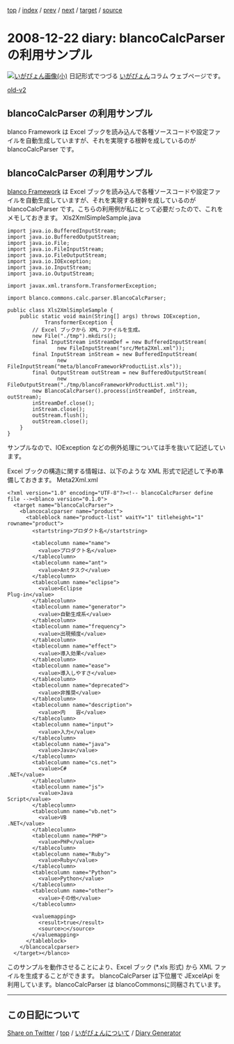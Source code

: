 [top](https://igapyon.github.io/diary/) 
 / [index](https://igapyon.github.io/diary/2008/index.html) 
 / [prev](https://igapyon.github.io/diary/2008/ig081217.html) 
 / [next](https://igapyon.github.io/diary/2008/ig081226.html) 
 / [target](https://igapyon.github.io/diary/2008/ig081222.html) 
 / [source](https://github.com/igapyon/diary/blob/gh-pages/2008/ig081222.html.src.md) 

2008-12-22 diary: blancoCalcParser の利用サンプル
=====================================================================================================
[![いがぴょん画像(小)](https://igapyon.github.io/diary/images/iga200306s.jpg "いがぴょん")](https://igapyon.github.io/diary/memo/memoigapyon.html) 日記形式でつづる [いがぴょん](https://igapyon.github.io/diary/memo/memoigapyon.html)コラム ウェブページです。

[old-v2](ig081222-orig.html)

## blancoCalcParser の利用サンプル

blanco Framework は Excel ブックを読み込んで各種ソースコードや設定ファイルを自動生成していますが、それを実現する根幹を成しているのが blancoCalcParser です。


## blancoCalcParser の利用サンプル

[blanco Framework](http://www.igapyon.jp/blanco/blanco.ja.html) は Excel ブックを読み込んで各種ソースコードや設定ファイルを自動生成していますが、それを実現する根幹を成しているのが
blancoCalcParser です。こちらの利用例が私にとって必要だったので、これをメモしておきます。
Xls2XmlSimpleSample.java

```
import java.io.BufferedInputStream;
import java.io.BufferedOutputStream;
import java.io.File;
import java.io.FileInputStream;
import java.io.FileOutputStream;
import java.io.IOException;
import java.io.InputStream;
import java.io.OutputStream;

import javax.xml.transform.TransformerException;

import blanco.commons.calc.parser.BlancoCalcParser;

public class Xls2XmlSimpleSample {
    public static void main(String[] args) throws IOException,
            TransformerException {
        // Excel ブックから XML ファイルを生成。
        new File("./tmp").mkdirs();
        final InputStream inStreamDef = new BufferedInputStream(
                new FileInputStream("src/Meta2Xml.xml"));
        final InputStream inStream = new BufferedInputStream(
                new FileInputStream("meta/blancoFrameworkProductList.xls"));
        final OutputStream outStream = new BufferedOutputStream(
                new FileOutputStream("./tmp/blancoFrameworkProductList.xml"));
        new BlancoCalcParser().process(inStreamDef, inStream, outStream);
        inStreamDef.close();
        inStream.close();
        outStream.flush();
        outStream.close();
    }
}
```


サンプルなので、IOException などの例外処理については手を抜いて記述しています。

Excel ブックの構造に関する情報は、以下のような XML 形式で記述して予め準備しておきます。
Meta2Xml.xml

```
<?xml version="1.0" encoding="UTF-8"?><!-- blancoCalcParser define file --><blanco version="0.1.0">
  <target name="blancoCalcParser">
    <blancocalcparser name="product">
      <tableblock name="product-list" waitY="1" titleheight="1" rowname="product">
        <startstring>プロダクト名</startstring>

        <tablecolumn name="name">
          <value>プロダクト名</value>
        </tablecolumn>
        <tablecolumn name="ant">
          <value>Antタスク</value>
        </tablecolumn>
        <tablecolumn name="eclipse">
          <value>Eclipse
Plug-in</value>
        </tablecolumn>
        <tablecolumn name="generator">
          <value>自動生成系</value>
        </tablecolumn>
        <tablecolumn name="frequency">
          <value>出現頻度</value>
        </tablecolumn>
        <tablecolumn name="effect">
          <value>導入効果</value>
        </tablecolumn>
        <tablecolumn name="ease">
          <value>導入しやすさ</value>
        </tablecolumn>
        <tablecolumn name="deprecated">
          <value>非推奨</value>
        </tablecolumn>
        <tablecolumn name="description">
          <value>内　　容</value>
        </tablecolumn>
        <tablecolumn name="input">
          <value>入力</value>
        </tablecolumn>
        <tablecolumn name="java">
          <value>Java</value>
        </tablecolumn>
        <tablecolumn name="cs.net">
          <value>C#
.NET</value>
        </tablecolumn>
        <tablecolumn name="js">
          <value>Java
Script</value>
        </tablecolumn>
        <tablecolumn name="vb.net">
          <value>VB
.NET</value>
        </tablecolumn>
        <tablecolumn name="PHP">
          <value>PHP</value>
        </tablecolumn>
        <tablecolumn name="Ruby">
          <value>Ruby</value>
        </tablecolumn>
        <tablecolumn name="Python">
          <value>Python</value>
        </tablecolumn>
        <tablecolumn name="other">
          <value>その他</value>
        </tablecolumn>

        <valuemapping>
          <result>true</result>
          <source>○</source>
        </valuemapping>
      </tableblock>
    </blancocalcparser>
  </target></blanco>
```


このサンプルを動作させることにより、Excel ブック (*.xls 形式) から XML ファイルを生成することができます。
blancoCalcParser は下位層で JExcelApi を利用しています。blancoCalcParser は blancoCommonsに同梱されています。

----------------------------------------------------------------------------------------------------

## この日記について

[Share on Twitter](https://twitter.com/intent/tweet?hashtags=igapyon%2Cdiary%2C%E3%81%84%E3%81%8C%E3%81%B4%E3%82%87%E3%82%93&text=blancoCalcParser+%E3%81%AE%E5%88%A9%E7%94%A8%E3%82%B5%E3%83%B3%E3%83%97%E3%83%AB&url=https%3A%2F%2Figapyon.github.io%2Fdiary%2F2008%2Fig081222.html) / [top](../index.html) / [いがぴょんについて](https://igapyon.github.io/diary/memo/memoigapyon.html) / [Diary Generator](https://github.com/igapyon/igapyonv3)
